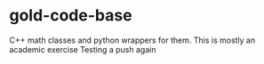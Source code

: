 # gold-code-base
C++ math classes and python wrappers for them.
This is mostly an academic exercise
Testing a push again